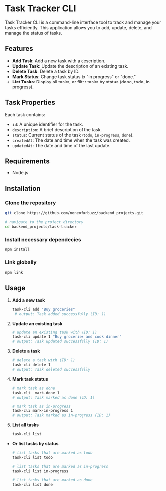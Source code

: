 # Task Tracker CLI

Task Tracker CLI is a command-line interface tool to track and manage your tasks efficiently. This application allows you to add, update, delete, and manage the status of tasks. 

## Features

- **Add Task**: Add a new task with a description.
- **Update Task**: Update the description of an existing task.
- **Delete Task**: Delete a task by ID.
- **Mark Status**: Change task status to "in progress" or "done."
- **List Tasks**: Display all tasks, or filter tasks by status (done, todo, in progress).

## Task Properties

Each task contains:
- `id`: A unique identifier for the task.
- `description`: A brief description of the task.
- `status`: Current status of the task (`todo`, `in-progress`, `done`).
- `createdAt`: The date and time when the task was created.
- `updatedAt`: The date and time of the last update.

## Requirements

- Node.js

## Installation
### Clone the repository
```bash
git clone https://github.com/noneofurbuzz/backend_projects.git

# navigate to the project directory
cd backend_projects/task-tracker
```
### Install necessary dependecies
```bash
npm install
```
### Link globally
```bash
npm link
```
## Usage

1. **Add a new task**
   ```bash
   task-cli add "Buy groceries"
    # output: Task added successfully (ID: 1)
   ```
2. **Update an existing task**
     ```bash
     # update an existing task with (ID: 1)
   task-cli update 1 "Buy groceries and cook dinner"
    # output: Task updated successfully (ID: 1)
   ```
3. **Delete a task**
    ```bash
    # delete a task with (ID: 1)
   task-cli delete 1 
    # output: Task deleted successfully
   ```
4. **Mark task status**
    ```bash
    # mark task as done
   task-cli  mark-done 1
    # output: Task marked as done (ID: 1)

   # mark task as in-progress
   task-cli mark-in-progress 1
    # output: Task marked as in-progress (ID: 1)
   ```
5. **List all tasks**
    ```bash
    task-cli list
    ```
- **Or list tasks by status**
    ```bash
    # list tasks that are marked as todo
    task-cli list todo

    # list tasks that are marked as in-progress
    task-cli list in-progress

    # list tasks that are marked as done
    task-cli list done
    ```